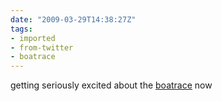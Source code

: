 ```yaml
---
date: "2009-03-29T14:38:27Z"
tags:
- imported
- from-twitter
- boatrace
---
```

getting seriously excited about the [boatrace](/tags/boatrace) now
